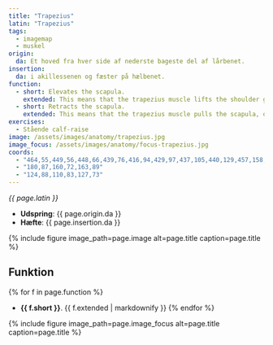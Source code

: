 ```yaml
---
title: "Trapezius"
latin: "Trapezius"
tags:
  - imagemap
  - muskel
origin: 
  da: Et hoved fra hver side af nederste bageste del af lårbenet.
insertion: 
  da: i akillessenen og fæster på hælbenet.
function: 
  - short: Elevates the scapula.
    extended: This means that the trapezius muscle lifts the shoulder girdle up (i.e. shrugging your shoulders).
  - short: Retracts the scapula.
    extended: This means that the trapezius muscle pulls the scapula, or shoulder blade, rearward such that it approaches the spine.
exercises:
  - Stående calf-raise
image: /assets/images/anatomy/trapezius.jpg
image_focus: /assets/images/anatomy/focus-trapezius.jpg
coords:
  - "464,55,449,56,448,66,439,76,416,94,429,97,437,105,440,129,457,158,475,124,481,95,497,90,475,77,465,67"
  - "180,87,160,72,163,89"
  - "124,88,110,83,127,73"
---
```


_{{ page.latin }}_

- **Udspring**: {{ page.origin.da }}
- **Hæfte**: {{ page.insertion.da }}

{% include figure image_path=page.image alt=page.title caption=page.title %}

## Funktion

{% for f in page.function %}
- **{{ f.short }}**.
  {{ f.extended | markdownify }}
{% endfor %}

{% include figure image_path=page.image_focus alt=page.title caption=page.title %}
